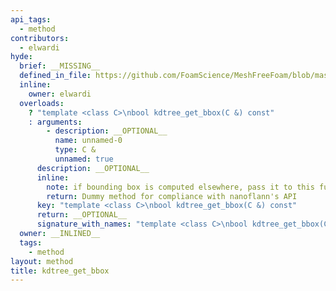 ```yaml
---
api_tags:
  - method
contributors:
  - elwardi
hyde:
  brief: __MISSING__
  defined_in_file: https://github.com/FoamScience/MeshFreeFoam/blob/master/src/meshfree/https:/github.com/FoamScience/MeshFreeFoam/blob/master/src/meshfree/https:/github.com/FoamScience/MeshFreeFoam/blob/master/src/meshfree/https:/github.com/FoamScience/MeshFreeFoam/blob/master/src/meshfree/https:/github.com/FoamScience/MeshFreeFoam/blob/master/src/meshfree/https:/github.com/FoamScience/MeshFreeFoam/blob/master/src/meshfree/https:/github.com/FoamScience/MeshFreeFoam/blob/master/src/meshfree/https:/github.com/FoamScience/MeshFreeFoam/blob/master/src/meshfree/kdTrees/nanoflannKDTree/nanoflannKDTree.H
  inline:
    owner: elwardi
  overloads:
    ? "template <class C>\nbool kdtree_get_bbox(C &) const"
    : arguments:
        - description: __OPTIONAL__
          name: unnamed-0
          type: C &
          unnamed: true
      description: __OPTIONAL__
      inline:
        note: if bounding box is computed elsewhere, pass it to this function
        return: Dummy method for compliance with nanoflann's API
      key: "template <class C>\nbool kdtree_get_bbox(C &) const"
      return: __OPTIONAL__
      signature_with_names: "template <class C>\nbool kdtree_get_bbox(C &) const"
  owner: __INLINED__
  tags:
    - method
layout: method
title: kdtree_get_bbox
---
```

